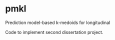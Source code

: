 # pmkl
Prediction model-based k-medoids for longitudinal

Code to implement second dissertation project.
